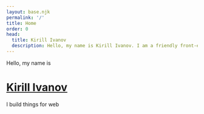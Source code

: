 ```yaml
---
layout: base.njk
permalink: '/'
title: Home
order: 0
head:
  title: Kirill Ivanov
  description: Hello, my name is Kirill Ivanov. I am a friendly front-end developer and JavaScript engineer.
---
```


<div class="home">
  <div>
    <p>Hello, my name is</p>
    <h1 class="home__name"><a href="/about">Kirill Ivanov</a></h1>
  </div>
  <p class="home__description">I build things for web</p>
</div>
